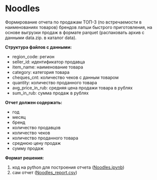 # Noodles
Формирование отчета по продажам ТОП-3 (по встречаемости в наименованиях товаров) брендов лапши быстрого приготовления, на основе выгрузки продаж в формате parquet (распаковать архив с данными data.zip. в каталог data).

**Структура файлов с данными:**
- region_code: регион
- seller_id: идентификатор продавца
- item_name: наименование товара
- category: категория товара
- cheques_cnt: количество чеков с данным товаром
- quantity: количество проданного товара
- avg_price_in_rub: средняя цена продажи товара в рублях
- sum_in_rub: сумма продаж в рублях

**Отчет должен содержать:**
- год
- месяц
- бренд
- количество продавцов
- количество чеков
- количество проданного товара
- среднюю цену продаж
- сумму продаж

**Формат решения:**
1.	код на python для построения отчета ([Noodles.ipynb](https://github.com/artvik261/Noodles/blob/main/Noodles.ipynb))
2.	сам отчет ([Noodles_report.csv](https://github.com/artvik261/Noodles/blob/main/Noodles_report.csv))
